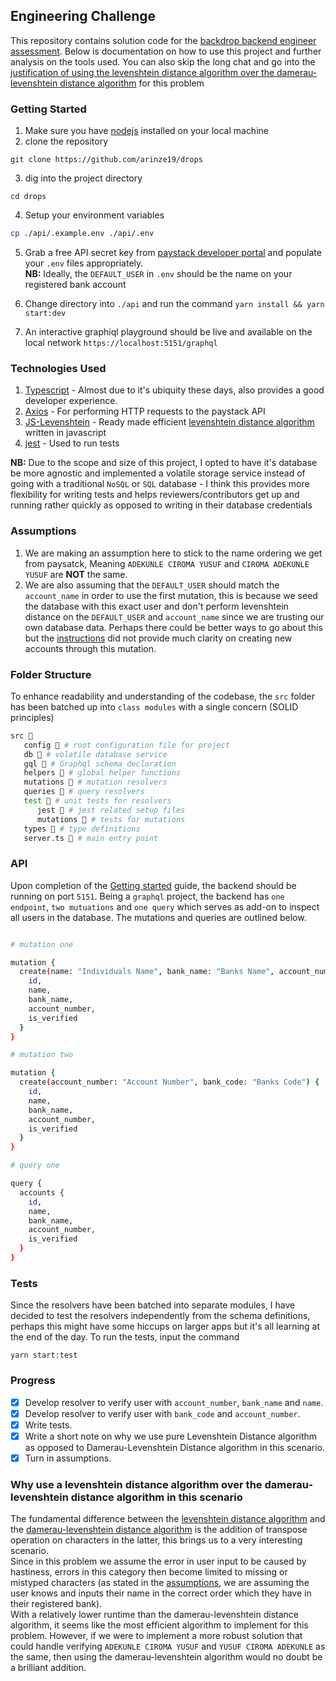 ## Engineering Challenge

This repository contains solution code for the [backdrop backend engineer assessment](https://backdrop-photo.notion.site/Backdrop-Engineering-Challenge-98d101dec5a04f9ca79b1513901c80b8). Below is documentation on how to use this project and further analysis on the tools used.
You can also skip the long chat and go into the [justification of using the levenshtein distance algorithm over the damerau-levenshtein distance algorithm](https://github.com/arinze19/drops#why-use-a-levenshtein-distance-algorithm-over-the-damerau-levenshtein-distance-algorithm-in-this-scenario) for this problem

### Getting Started

1. Make sure you have [nodejs](https://nodejs.org/en) installed on your local machine
2. clone the repository

```
git clone https://github.com/arinze19/drops
```

3. dig into the project directory

```
cd drops
```

4. Setup your environment variables

```bash
cp ./api/.example.env ./api/.env
```

5. Grab a free API secret key from [paystack developer portal](https://paystack.com/developers) and populate your `.env` files appropriately. <br />
**NB:** Ideally, the `DEFAULT_USER` in `.env` should be the name on your registered bank account

6. Change directory into `./api` and run the command `yarn install && yarn start:dev`
7. An interactive graphiql playground should be live and available on the local network `https://localhost:5151/graphql`

### Technologies Used

1. [Typescript](https://typescriptlang.org/) - Almost due to it's ubiquity these days, also provides a good developer experience.
2. [Axios](https://axios-http.com/) - For performing HTTP requests to the paystack API
3. [JS-Levenshtein](https://www.npmjs.com/package/js-levenshtein) - Ready made efficient [levenshtein distance algorithm](https://en.wikipedia.org/wiki/Levenshtein_distance) written in javascript
4. [jest](https://www.npmjs.com/package/jest) - Used to run tests

**NB:** Due to the scope and size of this project, I opted to have it's database be more agnostic and implemented a volatile storage service instead of going with a traditional `NoSQL` or `SQL` database - I think this provides more flexibility for writing tests and helps reviewers/contributors get up and running rather quickly as opposed to writing in their database credentials

### Assumptions

1. We are making an assumption here to stick to the name ordering we get from paysatck, Meaning `ADEKUNLE CIROMA YUSUF` and `CIROMA ADEKUNLE YUSUF` are **NOT** the same.
2. We are also assuming that the `DEFAULT_USER` should match the `account_name` in order to use the first mutation, this is because we seed the database with this exact user and don't perform levenshtein distance on the `DEFAULT_USER` and `account_name` since we are trusting our own database data. Perhaps there could be better ways to go about this but the [instructions](https://backdrop-photo.notion.site/Backdrop-Engineering-Challenge-98d101dec5a04f9ca79b1513901c80b8) did not provide much clarity on creating new accounts through this mutation.

### Folder Structure

To enhance readability and understanding of the codebase, the `src` folder has been batched up into `class modules` with a single concern (SOLID principles)

```bash
src 📂
   config 📂 # root configuration file for project
   db 📂 # volatile database service
   gql 📂 # Graphql schema declaration
   helpers 📂 # global helper functions
   mutations 📂 # mutation resolvers
   queries 📂 # query resolvers
   test 📂 # unit tests for resolvers
      jest 📂 # jest related setup files 
      mutations 📂 # tests for mutations
   types 📂 # type definitions
   server.ts 📄 # main entry point
```

### API

Upon completion of the [Getting started](https://github.com/arinze19/drops#getting-started) guide, the backend should be running on port `5151`. Being a `graphql` project, the backend has `one endpoint`, `two mutuations` and `one query` which serves as add-on to inspect all users in the database.
The mutations and queries are outlined below.

```bash

# mutation one

mutation {
  create(name: "Individuals Name", bank_name: "Banks Name", account_number: "Bank Account Number") {
    id,
    name,
    bank_name,
    account_number,
    is_verified
  }
}

# mutation two

mutation {
  create(account_number: "Account Number", bank_code: "Banks Code") {
    id,
    name,
    bank_name,
    account_number,
    is_verified
  }
}

# query one

query {
  accounts {
    id,
    name,
    bank_name,
    account_number,
    is_verified
  }
}

```

### Tests

Since the resolvers have been batched into separate modules, I have decided to test the resolvers independently from the schema definitions, perhaps this might have some hiccups on larger apps but it's all learning at the end of the day.
To run the tests, input the command

```
yarn start:test
```

### Progress

- [x] Develop resolver to verify user with `account_number`, `bank_name` and `name`.
- [x] Develop resolver to verify user with `bank_code` and `account_number`.
- [x] Write tests.
- [x] Write a short note on why we use pure Levenshtein Distance algorithm as opposed to Damerau-Levenshtein Distance algorithm in this scenario.
- [x] Turn in assumptions.

### Why use a levenshtein distance algorithm over the damerau-levenshtein distance algorithm in this scenario

The fundamental difference between the [levenshtein distance algorithm](https://en.wikipedia.org/wiki/Levenshtein_distance) and the [damerau-levenshtein distance algorithm](https://en.wikipedia.org/wiki/Damerau%E2%80%93Levenshtein_distance) is the addition of transpose operation on characters in the latter, this brings us to a very interesting scenario.<br />
Since in this problem we assume the error in user input to be caused by hastiness, errors in this category then become limited to missing or mistyped characters (as stated in the [assumptions](https://github.com/arinze19/drops#assumptions), we are assuming the user knows and inputs their name in the correct order which they have in their registered bank). <br />
With a relatively lower runtime than the damerau-levenshtein distance algorithm, it seems like the most efficient algorithm to implement for this problem. However, if we were to implement a more robust solution that could handle verifying `ADEKUNLE CIROMA YUSUF` and `YUSUF CIROMA ADEKUNLE` as the same, then using the  damerau-levenshtein algorithm would no doubt be a brilliant addition.
